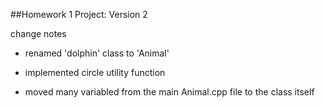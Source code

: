 ##Homework 1 Project: Version 2


change notes

- renamed 'dolphin' class to 'Animal'

- implemented circle utility function

- moved many variabled from the main Animal.cpp file to the class itself
